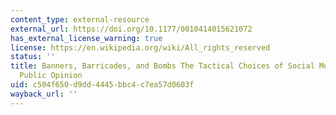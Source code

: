 ```yaml
---
content_type: external-resource
external_url: https://doi.org/10.1177/0010414015621072
has_external_license_warning: true
license: https://en.wikipedia.org/wiki/All_rights_reserved
status: ''
title: Banners, Barricades, and Bombs The Tactical Choices of Social Movements and
  Public Opinion
uid: c504f650-d9dd-4445-bbc4-c7ea57d0603f
wayback_url: ''
---
```

